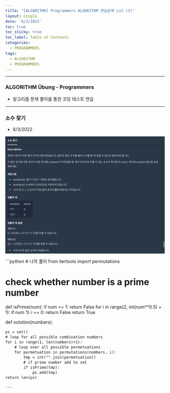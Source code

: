 ```yaml
---
title: "[ALGORITHM] Programmers ALGORITHM 연습문제 Lv2 (3)"
layout: single
date: '8/3/2022'
toc: true
toc_sticky: true
toc_label: Table of Contents
categories:
  - PROGRAMMERS
tags:
  - ALGORITHM
  - PROGRAMMERS
---
```


---
### ALGORITHM Übung - Programmers
* 알고리즘 문제 풀이를 통한 코딩 테스트 연습

---

### 소수 찾기
* 8/3/2022
<p align="center">
    <img src="/img/backend/algorithm/coding_test/coding_test75.png" align="center">
</p>
```python
# 나의 풀이
from itertools import permutations

# check whether number is a prime number
def isPrime(num):
    if num <= 1:
        return False
    for i in range(2, int(num**0.5) + 1):
        if num % i == 0:
            return False
    return True

def solution(numbers):
    
    ps = set()
    # loop for all possible combination numbers
    for i in range(1, len(numbers)+1):
        # loop over all possible permetuations
        for permetuation in permutations(numbers, i):
            tmp = int("".join(permetuation))
            # if prime number add to set
            if isPrime(tmp):
                ps.add(tmp)
    return len(ps)
```
---